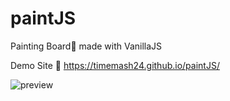 # paintJS
 Painting Board🎨 made with VanillaJS
 
Demo Site 🔗 https://timemash24.github.io/paintJS/


![preview](https://user-images.githubusercontent.com/56548122/168430410-52c8f44e-3a95-4646-8ded-a39852967045.PNG)
